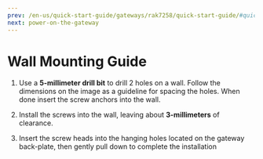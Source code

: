 ```yaml
---
prev: /en-us/quick-start-guide/gateways/rak7258/quick-start-guide/#quick-start-guide
next: power-on-the-gateway
---
```


# Wall Mounting Guide

1. Use a **5-millimeter drill bit** to drill 2 holes on a wall. Follow the dimensions on the image as a guideline for spacing the holes. When done insert the screw anchors into the wall.

<rk-img
  src="/assets/images/quick-start-guide/rak7258/2.quickstart/assembly-bottom-panel.png"
  width="75%"
  figure-number="1"
  caption="RAK7258 Micro Gateway Bottom Panel"
/>

2. Install the screws into the wall, leaving about **3-millimeters** of clearance.

<rk-img
  src="/assets/images/quick-start-guide/rak7258/2.quickstart/assembly-wall-screw.png"
  width="100%"
  figure-number="2"
  caption="RAK7258 Micro Gateway Wall Screw Arrangement"
/>

3. Insert the screw heads into the hanging holes located on the gateway back-plate, then gently pull down to complete the installation

<rk-img
  src="/assets/images/quick-start-guide/rak7258/2.quickstart/assembly-wall-attachment.png"
  width="100%"
  figure-number="3"
  caption="RAK7258 Micro Gateway Wall Attachment Guide"
/>
